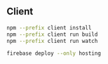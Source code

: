 ## Client

```bash
npm --prefix client install
npm --prefix client run build
npm --prefix client run watch

firebase deploy --only hosting
```